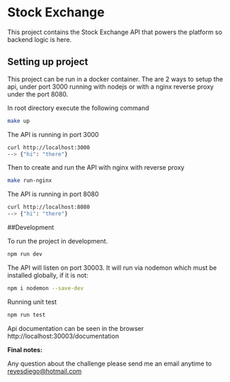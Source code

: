 # Stock Exchange

This project contains the Stock Exchange API that powers the platform so backend logic is here.

## Setting up project

This project can be run in a docker container. The are 2 ways to setup the api, under port 3000 running with nodejs or with a nginx reverse proxy under the port 8080.

In root directory execute the following command
```bash
make up
```
The API is running in port 3000
```bash
curl http://localhost:3000
--> {"hi": "there"}
```

Then to create and run the API with nginx with reverse proxy
```bash
make run-nginx
```
The API is running in port 8080
```bash
curl http://localhost:8080
--> {"hi": "there"}
```

##Development

To run the project in development.
```bash
npm run dev
```
The API will listen on port 30003. It will run via nodemon which must be installed globally, if it is not:
```bash
npm i nodemon --save-dev
```
Running unit test
```bash
npm run test
```

Api documentation can be seen in the browser http://localhost:30003/documentation


**Final notes:**

Any question about the challenge please send me an email anytime to reyesdiego@hotmail.com
